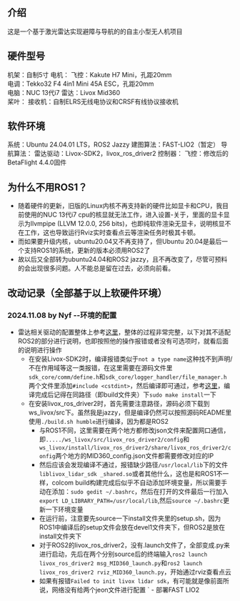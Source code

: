 ## 介绍
这是一个基于激光雷达实现避障与导航的的自主小型无人机项目
## 硬件型号
机架：自制5寸
电机：
飞控：Kakute H7 Mini，孔距20mm  
电调：Tekko32 F4 4in1 Mini 45A ESC，孔距20mm  
电脑：NUC 13代i7
雷达：Livox Mid360  
桨叶：
接收机：自制ELRS无线电协议和CRSF有线协议接收机  
## 软件环境
系统：Ubuntu 24.04.01 LTS，ROS2 Jazzy
建图算法：FAST-LIO2（暂定）
导航算法：
雷达驱动：Livox-SDK2，livox_ros_driver2
控制器：
飞控：修改后的BetaFlight 4.4.0固件
## 为什么不用ROS1？
- 随着硬件的更新，旧版的Linux内核不再支持新的硬件比如显卡和CPU，我目前使用的NUC 13代i7 cpu的核显就无法工作，进入设置-关于，里面的显卡显示为llvmpipe (LLVM 12.0.0, 256 bits)，也即纯软件渲染无显卡，说明核显不在工作，这也导致运行Rviz实时查看点云等渲染任务时极其卡顿。
- 而如果要升级内核，ubuntu20.04又不再支持了，但Ubuntu 20.04是最后一个支持ROS1的系统，更新的版本必须用ROS2了
- 故以后又全部转为ubuntu24.04和ROS2 jazzy，且不再改变了，尽管可预料的会出现很多问题。人不能总是留在过去，必须向前看。
## 改动记录（全部基于以上软硬件环境）
### 2024.11.08 by Nyf --环境的配置
- 雷达相关驱动的配置整体上参考[这里](https://www.bilibili.com/read/cv39372701/?jump_opus=1)，整体的过程非常完整，以下对其不适配ROS2的部分进行说明，也即按照他的操作报错或者没有可选项时，就看后面的说明进行操作
    - 在安装Livox-SDK2时，编译报错类似于`not a type name`这种找不到声明/不在作用域等这一类报错，在这里需要在源码文件里`sdk_core/comm/define.h`和`sdk_core/logger_handler/file_manager.h`两个文件里添加`#include <cstdint>`，然后编译即可通过，参考[这里](https://qiita.com/porizou1/items/f2123c16af3f86200a06)，编译完成后记得在同路径（即build文件夹）下`sudo make install`一下
    - 在安装livox_ros_driver2时，首先需要注意路径，源码必须下载到ws_livox/src下。虽然我是jazzy，但是编译仍然可以按照源码README里使用`./build.sh humble`进行编译，因为都是ROS2
        - 与ROS1不同，这里需要在两个地方都修改json文件来配置网口通信，即`...../ws_livox/src/livox_ros_driver2/config`和`ws_livox/install/livox_ros_driver2/share/livox_ros_driver2/config`两个地方的MID360_config.json文件都需要修改对应的IP
        - 然后应该会发现编译不通过，报错缺少路径`/usr/local/lib`下的文件`liblivox_lidar_sdk _shared.so`或者其他什么，这也是和ROS1不一样，colcom build构建完成后似乎不自动添加环境变量，所以需要手动在添加：`sudo gedit ~/.bashrc`，然后在打开的文件最后一行加入`export LD_LIBRARY_PATH=/usr/local/lib`,然后`source ~/.bashrc`更新一下环境变量
        - 在运行前，注意要先source一下install文件夹里的setup.sh，因为ROS1中编译后的setup文件会放在devel1文件夹下，但ROS2是放在install文件夹下
        - 对于ROS2的livox_ros_driver2，没有.launch文件了，全部变成.py来进行启动，先后在两个分别source后的终端输入`ros2 launch livox_ros_driver2 msg_MID360_launch.py`和`ros2 launch livox_ros_driver2 rviz_MID360_launch.py`，开始通过rviz查看点云
        - 如果有报错`Failed to init livox lidar sdk`，有可能就是像前面所说，网络没有给两个jeon文件进行配置
`   - 部署FAST LIO2


